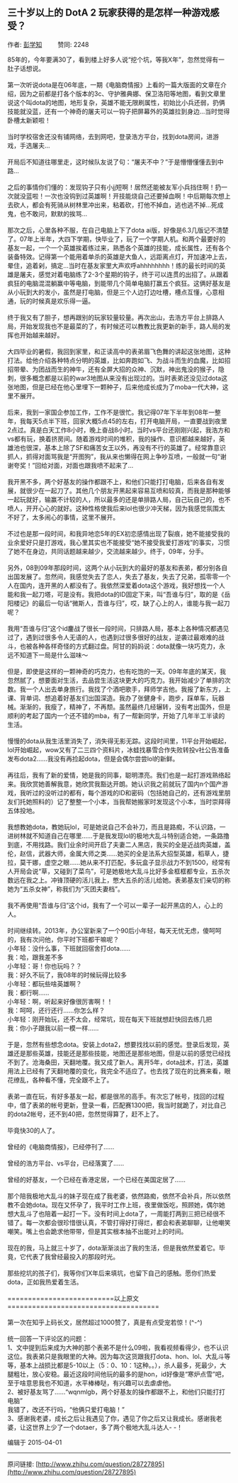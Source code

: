 ## 三十岁以上的 DotA 2 玩家获得的是怎样一种游戏感受？

作者: [彭学知](http://www.zhihu.com/people/peng-xue-zhi-51)&nbsp;&nbsp;&nbsp;&nbsp;&nbsp;&nbsp;&nbsp;&nbsp; 赞同: 2248


85年的，今年要满30了，看到楼上好多人说“挖个坑，等我X年”，忽然觉得有一肚子话想说。<br><br>第一次听说dota是在06年底，一期《电脑商情报》上看的一篇大版面的文章在介绍，因为之前都是打各个版本的3c、守护雅典娜、保卫洛阳等地图，看到文章里说这个叫dota的地图，地形复杂，英雄不能无限刷属性，初始比小兵还弱，扔俩技能就没蓝，还有一个神奇的屠夫可以一钩子把屏幕外的英雄拉到身边…当时觉得卧槽太新颖啦！<br><br>当时学校宿舍还没有铺网络，去到网吧，登录浩方平台，找到dota房间，进游戏，手选屠夫...<br><br>开局后不知道往哪里走，这时候队友说了句：“屠夫不中？”于是懵懵懂懂去到中路...<br><br>之后的事情你们懂的：发现钩子只有小jj短啊！居然还能被友军小兵挡住啊！扔一次就没蓝啦！一次也没钩到过英雄啊！开技能烧自己还要掉血啊！中后期每次想上去砍人，都会有死骑从树林里冲出来，粘着砍，打他不掉血，逃也逃不掉…死成鬼，也不敢问，默默的挨骂…<br><br>那次之后，心里各种不服，在自己电脑上下了dota ai版，好像是6.3几版记不清楚了。07年上半年，大四下学期，快毕业了，玩了一个学期人机。和两个最要好的基友一起，一个一个英雄挨着练过来，熟悉各个英雄的技能，成长属性，还有各个装备特效。记得第一个能用着单杀的英雄是大鱼人，远距离点灯，开加速冲上去，晕住，追着剁，搞定…当时在基友家里大声欢呼ahhhhhhhh！练的最长时间的英雄是屠夫，感觉对着电脑练了2-3个星期的钩子，终于可以连贯的出招了。从跟着疯狂的电脑混混躺赢中等电脑，到能带几个简单电脑打赢五个疯狂。这俩好基友是从小玩到大的发小，虽然是打电脑，但是三个人边打边吐槽，槽点互懂，心意相通，玩的时候真是欢乐得一逼。<br><br>终于我又有了胆子，想再跟别的玩家较量较量。再次出山，去浩方平台上排路人局，开始发现我也不是最菜的了，有时候还可以教教比我更新的新手，路人局的发挥也开始越来越好。<br><br>大四毕业的暑假，我回到家里，和正读高中的表弟眉飞色舞的讲起这张地图，这种打法。给他介绍各种特点分明的英雄，比如奔跑如飞、为战斗而生的血魔，比如招招带晕、为团战而生的神牛，还有全屏大招的众神、沉默，神出鬼没的猴子，隐刺，很多概念都是以前的war3地图从来没有出现过的。当时表弟还没见过dota这张地图，但是已经在他心里埋下一颗种子，后来他成长成为了moba一代大神，这里不展开。<br><br>后来，我到一家国企参加工作，工作不是很忙。我记得07年下半年到08年一整年，我每天5点半下班，回家大概5点45的左右，打开电脑开局，一直要战到夜里2点过。真是白天工作8小时，晚上奋战8小时。当时vs平台还刚刚兴起，我浩方和vs都有玩，换着挤房间。随着游戏时间的堆积，我的操作、意识都越来越好，英雄池也很深，基本上除了SF和痛苦女王以外，再没有不行的英雄了。经常靠意识抓人，抓得对面骂我是“开图狗”，我从来也懒得在网上争吵互喷，一般就一句“谢谢夸奖！”回给对面，对面也跟我喷不起来了…<br><br>我开黑不多，两个好基友的操作都跟不上，和他们只能打打电脑，后来各自有发展，就很少在一起刀了。其他几个朋友开黑起来容易互喷和较真，而我是那种能够一起玩就好，输赢不计较的人，所以最多的还是单排路人局，自己玩自己的，也不喷人，开开心心的就好。这种性格使我后来lol也很少冲天梯，因为我感觉氛围太不好了，太多闹心的事情，这里不展开。<br><br>不过也是那一段时间，和我异地恋5年的EX初恋感情出现了裂痕，她不能接受我的业余爱好只是打游戏，我心里其实也不能接受“她不接受我爱打游戏”的事实，习惯了她不在身边，共同话题越来越少，交流越来越少。终于，09年，分手。<br><br>另外，08到09年那段时间，这两个从小玩到大的最好的基友和表弟，都分别各自出国发展了。忽然间，我感觉失去了恋人，失去了基友，失去了兄弟，孤零零一个人在国内，连开黑的人都没有了。我依然深爱着dota这个游戏，我好想找一个人能和我一起刀塔，可是没有。我把dota的ID固定下来，叫“吾谁与归”，取的是《岳阳楼记》的最后一句话“微斯人，吾谁与归”，哎，缺了心上的人，谁能与我一起刀呢？<br><br>我用“吾谁与归”这个id鏖战了很长一段时间，只排路人局，基本上各种情况都遇见过了，遇到过很多令人无语的人，也遇到过很多很好的战友，逆袭过最艰难的战斗，也被各种各样奇怪的方式翻过盘。阿甘的妈妈说：dota就像一块巧克力，永远不知道下一局是什么滋味～<br><br>但是，即使是这样的一颗神奇的巧克力，也有吃饱的一天。09年年底的某天，我忽然腻了，想要面对生活，去品尝生活这块更大的巧克力。我开始减少了单排的次数。我一个人出去单身旅行。我找了个酒吧歌手，拜师学吉他。我报了新东方，上课、背单词、想追着好基友们出国深造。我办了张健身卡，跑步，踩单车，玩器械。渐渐的，我瘦了，精神了，不再颓。虽然最终几经辗转，没有考出国外，但是顺利的考起了国内一个还不错的mba，有了一帮新同学，开始了几年半工半读的生活。<br><br>慢慢的dota从我生活里消失了，消失得无影无踪。这段时间里，11平台开始崛起，lol开始崛起，wow又有了二三四个资料片，冰蛙找暴雪合作失败转投v社公告准备发布dota2……我没有再捡起dota，但是会偶尔尝尝lol的新鲜。<br><br>再往后，我有了新的爱情，她是我的同事，聪明漂亮。我们也是一起打游戏熟络起来。我欣赏她善解我意，她欣赏我豁达开朗。她认识我之前就玩了国内n个国产游戏，我听过的没听过的都有，每个游戏的ID和密码（包括她自己的，还有游戏里朋友们托她照料的）记了整整一个小本，当我帮她搬家时发现这个小本，当时崇拜得五体投地。<br><br>我想教她dota，教她玩lol，可是她说自己不会补刀，而且是路痴，不认识路，一进树林就不知道自己在哪里……于是我发现lol的极地大乱斗特别适合她，一条路撸到底，不用找路。我们业余时间开启了夫妻二人黑店，我买的全是近战肉英雄，盖伦，赵信，武器大师，金属大师之类……她买的全是法系大招型英雄，稻草人，捷拉，莫干娜，虚空之眼……她从来不打匹配，多玩盒子显示战力不到1500，经常有人开局会说“草，又碰到了菜鸟”，可是她极地大乱斗比好多金框框都专业，五杀次数远在我之上。冲锋顶硬的活儿我上，憋大五杀的活儿给她。表弟基友们亲切的称她为“五杀女神”，称我们为“灭团夫妻档”。<br><br>我不再使用“吾谁与归”这个id，我有了一个可以一辈子一起开黑店的人，心上的人。<br><br>时间继续转。2013年，办公室新来了一个90后小年轻，每天无忧无虑，傻呵呵的，我有次问他，你平时下班都干嘛呢？<br>小年轻：没什么事，下班就回宿舍打dota……<br>我：哈，跟我差不多<br>小年轻：哥！你也玩吗？？<br>我：好久不玩了，我08年的时候玩得比较多<br>小年轻：都玩些啥英雄啊？<br>我：都行啊……<br>小年轻：啊，听起来好像很厉害啊！！<br>我：呵呵，还行还行……你怎么样？<br>小年轻：刚开始玩，还不太会，经常坑，现在每天下班就想赶快回去练几把<br>我：你小子跟我以前一模一样……<br><br>于是，忽然有些想念dota。安装上dota2，想要找找以前的感觉。登录后发现，英雄还是那些英雄，技能还是那些技能，地图还是那些地图，但是以前的感觉已经找不到了。沧海桑田，天翻地覆。我又成了新人。离开5年，dota战术，打法，英雄用法上已经有了天翻地覆的变化，我完全不适应了。也去找了现在的比赛来看，眼花缭乱，各种看不懂，完全跟不上了。<br><br>表弟一直在玩，有好多基友一起，都是很吊的高手。有次忘了帐号，找回的过程中，借了表弟的帐号更新，登录一看，匹配赛1300把，我当时就跪了，对比自己的dota2帐号，还不到40把，忽然觉得算了，赶不上了。<br><br>毕竟快30的人了。<br><br>曾经的《电脑商情报》，已经停刊了……<br><br>曾经的浩方平台、vs平台，已经落寞了……<br><br>曾经的好基友，一个已经在香港定居，一个已经在美国定居了……<br><br>那个陪我极地大乱斗的妹子现在成了我老婆，依然路痴，依然不会补兵，所以依然教不会她dota。现在又怀孕了，我平时工作上班，夜里做饭吃，照顾她，偶尔她想大乱斗了也陪着一起打一下。没有时间上dota了，一周能打两到三把已经很不错了。每一次都会很珍惜很认真，不管打得好打得烂，都会和表弟聊聊，让他嘲笑嘲笑。嘴上也会跪求他带带，但是其实根本抽不出能对上的时间。<br><br>现在的我，马上就三十岁了，dota渐渐淡出了我的生活，但是我依然爱着它。毕竟，它代表了我曾经最投入的那段时光。<br><br>那些挖坑的孩子们，我等你们X年后来填坑，也留下自己的感触。愿你们热爱dota，正如我热爱着生活。<br><br>==========================以上原文=====================================<br><br>第一次在知乎上码长文，居然超过1000赞了，真是有点受宠若惊！(^-^)<br><br>统一回答一下评论区的问题：<br>1、文中提到后来成为大神的那个表弟不是什么09啦，我看视频看得少，也不认识这位。我表弟只是我眼里的大神。因为每次这货跟我打dota、hon、lol、大乱斗等等，基本上战损比都是5-10以上（5：0、10：1这种。。），杀人最多，死最少，大腿粗壮，放心安稳。最近这段时间他玩的最多的是hon，id好像是“寒炉点雪”吧，至于啥意思我也不知道，水平棒棒哒，有兴趣可以去虐虐他。<br>2、被好基友骂了……“wqnmlgb，两个好基友的操作都跟不上，和他们只能打打电脑”<br>我错了，改还不行吗，“他俩只爱打电脑！”<br>3、感谢我老婆，成长之后让我遇见了你，遇见了你之后又让我成长。感谢我老婆，让这世界上少了一个dotaer，多了两个极地大乱斗达人- -！



编辑于 2015-04-01



---
原问链接: [http://www.zhihu.com/question/28727895](http://www.zhihu.com/question/28727895)